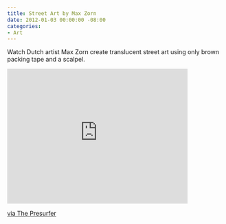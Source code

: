 ```yaml
---
title: Street Art by Max Zorn
date: 2012-01-03 00:00:00 -08:00
categories:
- Art
---
```


<p>Watch Dutch artist Max Zorn create translucent street art using only brown packing tape and a scalpel.</p>

<p><iframe width="420" height="315" src="http://www.youtube.com/embed/ggoseOLlkrc" frameborder="0" allowfullscreen></iframe></p>

<p><a href="http://presurfer.blogspot.com/2012/01/street-art-by-max-zorn.html">via The Presurfer</a></p>
